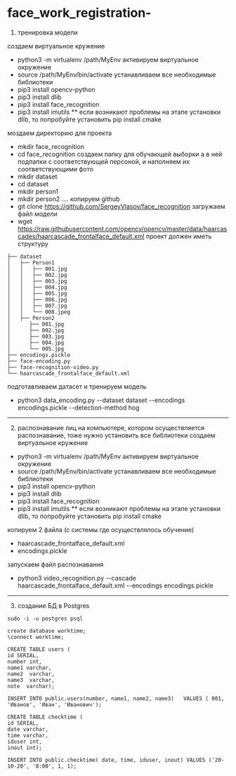 # face_work_registration-


1) тренировка модели 


 создаем виртуальное кружение
- python3 -m virtualenv /path/MyEnv
активируем виртуальное окружение
- source /path/MyEnv/bin/activate
устанавливаем все необходимые библиотеки
- pip3 install opencv-python
- pip3 install dlib
- pip3 install face_recognition
- pip3 install imutils
** если возникают проблемы на этапе установки dlib, то попробуйте установить pip install cmake

моздаем директорию для проекта
- mkdir face_recognition
- cd face_recognition
создаем папку для обучающей выборки а в ней подпапки с соответствующей персоной, и наполняем их соответствующими фото
- mkdir dataset
- cd dataset
- mkdir person1
- mkdir person2 ....
копируем github
- git clone https://github.com/SergeyVlasov/face_recognition
загружаем файл модели
- wget https://raw.githubusercontent.com/opencv/opencv/master/data/haarcascades/haarcascade_frontalface_default.xml
проект должен иметь структуру
```
├── dataset
│   ├── Person1
│   │   ├── 001.jpg
│   │   ├── 002.jpg
│   │   ├── 003.jpg
│   │   ├── 004.jpg
│   │   ├── 005.jpg
│   │   ├── 006.jpg
│   │   ├── 007.jpg
│   │   └── 008.jpeg
│   ├── Person2
│      ├── 001.jpg
│      ├── 002.jpg
│      ├── 003.jpg
│      ├── 004.jpg
│      └── 005.jpg
├── encodings.pickle
├── face-encoding.py
├── face-recognition-video.py
└── haarcascade_frontalface_default.xml
```
подготавливаем датасет и тренируем модель
- python3 data_encoding.py --dataset dataset --encodings encodings.pickle --detection-method hog

---------------------------------------------------------------------------------


2) распознавание лиц
на компьютере, котором осуществляется распознавание, тоже нужно установить все библиотеки
создаем виртуальное кружение
- python3 -m virtualenv /path/MyEnv
активируем виртуальное окружение
- source /path/MyEnv/bin/activate
устанавливаем все необходимые библиотеки
- pip3 install opencv-python
- pip3 install dlib
- pip3 install face_recognition
- pip3 install imutils
** если возникают проблемы на этапе установки dlib, то попробуйте установить pip install cmake

копируем 2 файла (с системы где осуществлялось обучение)

- haarcascade_frontalface_default.xml
- encodings.pickle

запускаем файл распознавания

- python3 video_recognition.py --cascade haarcascade_frontalface_default.xml --encodings encodings.pickle


---------------------------------------------------------------------------------

3) создание БД в Postgres

```
sudo -i -u postgres psql

create database worktime;
\connect worktime;

CREATE TABLE users (
id SERIAL,
number int,
name1 varchar,
name2  varchar,
name3  varchar,
note  varchar);

INSERT INTO public.users(number, name1, name2, name3)	VALUES ( 001, 'Иванов', 'Иван', 'Иванович');

CREATE TABLE checktime (
id SERIAL,
date varchar,
time varchar,
iduser int,
inout int);

INSERT INTO public.checktime( date, time, iduser, inout) VALUES ('20-10-20', '8:00', 1, 1);
```







